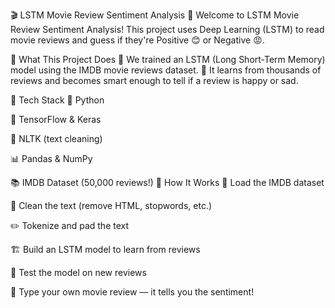 🎬 LSTM Movie Review Sentiment Analysis 🍿
Welcome to LSTM Movie Review Sentiment Analysis! This project uses Deep Learning (LSTM) to read movie reviews and guess if they're Positive 😊 or Negative 😡.

🚀 What This Project Does
🧠 We trained an LSTM (Long Short-Term Memory) model using the IMDB movie reviews dataset.
📖 It learns from thousands of reviews and becomes smart enough to tell if a review is happy or sad.

🧰 Tech Stack
🐍 Python

🤖 TensorFlow & Keras

🧹 NLTK (text cleaning)

📊 Pandas & NumPy

📚 IMDB Dataset (50,000 reviews!)
🔧 How It Works
📂 Load the IMDB dataset

🧽 Clean the text (remove HTML, stopwords, etc.)

✏️ Tokenize and pad the text

🏗️ Build an LSTM model to learn from reviews

🧪 Test the model on new reviews

💬 Type your own movie review — it tells you the sentiment!

